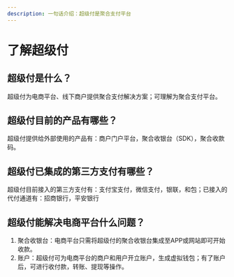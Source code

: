 ```yaml
---
description: 一句话介绍：超级付是聚合支付平台
---
```


# 了解超级付

## 超级付是什么？

超级付为电商平台、线下商户提供聚合支付解决方案；可理解为聚合支付平台。

## 超级付目前的产品有哪些？

超级付提供给外部使用的产品有：商户门户平台，聚合收银台（SDK），聚合收款码。

## 超级付已集成的第三方支付有哪些？

超级付目前接入的第三方支付有：支付宝支付，微信支付，银联，和包；已接入的代付通道有：招商银行，平安银行

## 超级付能解决电商平台什么问题？

1. 聚合收银台：电商平台只需将超级付的聚合收银台集成至APP或网站即可开始收款。
2. 账户：超级付可为电商平台的商户和用户开立账户，生成虚拟钱包；有了账户后，可进行收付款，转账、提现等操作。

